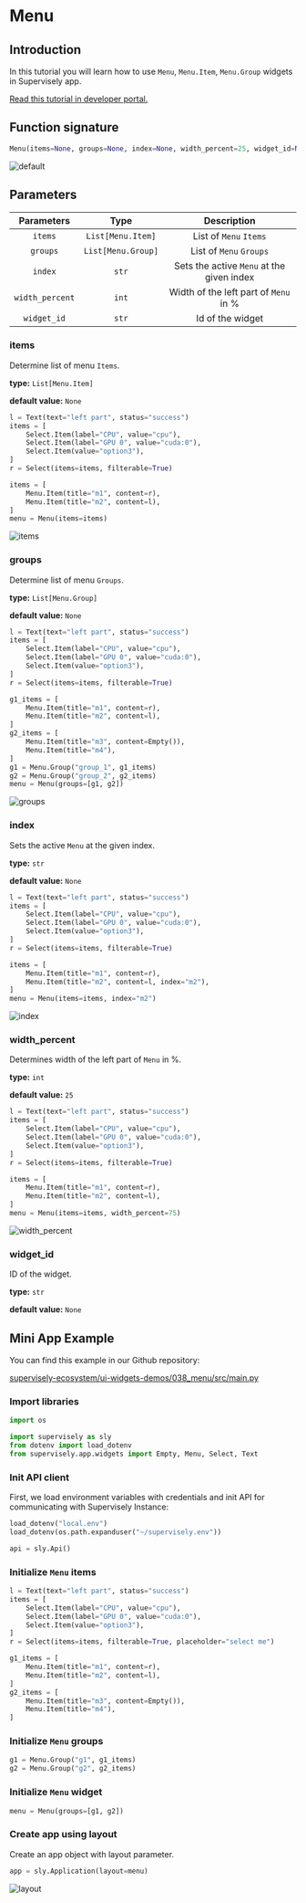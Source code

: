 # Menu

## Introduction

In this tutorial you will learn how to use `Menu`, `Menu.Item`, `Menu.Group` widgets in Supervisely app.

[Read this tutorial in developer portal.](https://developer.supervise.ly/app-development/apps-with-gui/menu)

## Function signature

```python
Menu(items=None, groups=None, index=None, width_percent=25, widget_id=None)
```

![default](https://user-images.githubusercontent.com/120389559/218469453-0db5046f-0287-40e0-b56e-e6b780bb44f2.gif)

## Parameters

|   Parameters    |        Type        |                Description                |
| :-------------: | :----------------: | :---------------------------------------: |
|     `items`     | `List[Menu.Item]`  |          List of `Menu` `Items`           |
|    `groups`     | `List[Menu.Group]` |          List of `Menu` `Groups`          |
|     `index`     |       `str`        | Sets the active `Menu` at the given index |
| `width_percent` |       `int`        |   Width of the left part of `Menu` in %   |
|   `widget_id`   |       `str`        |             Id of the widget              |

### items

Determine list of menu `Items`.

**type:** `List[Menu.Item]`

**default value:** `None`

```python
l = Text(text="left part", status="success")
items = [
    Select.Item(label="CPU", value="cpu"),
    Select.Item(label="GPU 0", value="cuda:0"),
    Select.Item(value="option3"),
]
r = Select(items=items, filterable=True)

items = [
    Menu.Item(title="m1", content=r),
    Menu.Item(title="m2", content=l),
]
menu = Menu(items=items)
```

![items](https://user-images.githubusercontent.com/120389559/218473788-d3283b51-6d6a-48d5-a31d-4fddd8497d36.gif)

### groups

Determine list of menu `Groups`.

**type:** `List[Menu.Group]`

**default value:** `None`

```python
l = Text(text="left part", status="success")
items = [
    Select.Item(label="CPU", value="cpu"),
    Select.Item(label="GPU 0", value="cuda:0"),
    Select.Item(value="option3"),
]
r = Select(items=items, filterable=True)

g1_items = [
    Menu.Item(title="m1", content=r),
    Menu.Item(title="m2", content=l),
]
g2_items = [
    Menu.Item(title="m3", content=Empty()),
    Menu.Item(title="m4"),
]
g1 = Menu.Group("group_1", g1_items)
g2 = Menu.Group("group_2", g2_items)
menu = Menu(groups=[g1, g2])
```

![groups](https://user-images.githubusercontent.com/120389559/218475188-7c5189bf-68d6-4e3c-a640-2132809c77ff.gif)

### index

Sets the active `Menu` at the given index.

**type:** `str`

**default value:** `None`

```python
l = Text(text="left part", status="success")
items = [
    Select.Item(label="CPU", value="cpu"),
    Select.Item(label="GPU 0", value="cuda:0"),
    Select.Item(value="option3"),
]
r = Select(items=items, filterable=True)

items = [
    Menu.Item(title="m1", content=r),
    Menu.Item(title="m2", content=l, index="m2"),
]
menu = Menu(items=items, index="m2")
```

![index](https://user-images.githubusercontent.com/120389559/218475782-59445b09-bc56-4a90-8825-1a79aa6f8ccb.png)

### width_percent

Determines width of the left part of `Menu` in %.

**type:** `int`

**default value:** `25`

```python
l = Text(text="left part", status="success")
items = [
    Select.Item(label="CPU", value="cpu"),
    Select.Item(label="GPU 0", value="cuda:0"),
    Select.Item(value="option3"),
]
r = Select(items=items, filterable=True)

items = [
    Menu.Item(title="m1", content=r),
    Menu.Item(title="m2", content=l),
]
menu = Menu(items=items, width_percent=75)
```

![width_percent](https://user-images.githubusercontent.com/120389559/218476194-55a6196c-5a8d-40e1-9461-1a2f38dfa1b0.png)

### widget_id

ID of the widget.

**type:** `str`

**default value:** `None`

## Mini App Example

You can find this example in our Github repository:

[supervisely-ecosystem/ui-widgets-demos/038_menu/src/main.py](https://github.com/supervisely-ecosystem/ui-widgets-demos/blob/master/038_menu/src/main.py)

### Import libraries

```python
import os

import supervisely as sly
from dotenv import load_dotenv
from supervisely.app.widgets import Empty, Menu, Select, Text
```

### Init API client

First, we load environment variables with credentials and init API for communicating with Supervisely Instance:

```python
load_dotenv("local.env")
load_dotenv(os.path.expanduser("~/supervisely.env"))

api = sly.Api()
```

### Initialize `Menu` items

```python
l = Text(text="left part", status="success")
items = [
    Select.Item(label="CPU", value="cpu"),
    Select.Item(label="GPU 0", value="cuda:0"),
    Select.Item(value="option3"),
]
r = Select(items=items, filterable=True, placeholder="select me")

g1_items = [
    Menu.Item(title="m1", content=r),
    Menu.Item(title="m2", content=l),
]
g2_items = [
    Menu.Item(title="m3", content=Empty()),
    Menu.Item(title="m4"),
]
```

### Initialize `Menu` groups

```python
g1 = Menu.Group("g1", g1_items)
g2 = Menu.Group("g2", g2_items)
```

### Initialize `Menu` widget

```python
menu = Menu(groups=[g1, g2])
```

### Create app using layout

Create an app object with layout parameter.

```python
app = sly.Application(layout=menu)
```

![layout](https://user-images.githubusercontent.com/120389559/218477186-12e43454-b8e4-4cf6-bef8-0a78ce0eb320.png)
